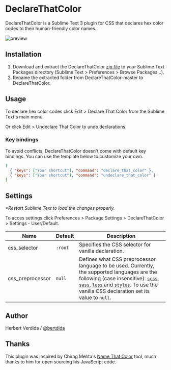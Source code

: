 # DeclareThatColor

DeclareThatColor is a Sublime Text 3 plugin for CSS that declares hex color codes to their human-friendly color names.

![preview](https://github.com/bertdida/DeclareThatColor/blob/master/img/preview.gif?raw=true)

## Installation

1. Download and extract the DeclareThatColor [zip file](https://github.com/bertdida/DeclareThatColor/archive/master.zip) to your Sublime Text Packages directory (Sublime Text > Preferences > Browse Packages...).
2. Rename the extracted folder from DeclareThatColor-master to DeclareThatColor.

## Usage

To declare hex color codes click Edit > Declare That Color from the Sublime Text's main menu.

Or click Edit > Undeclare That Color to undo declarations.

### Key bindings

To avoid conflicts, DeclareThatColor doesn't come with default key bindings. You can use the template below to customize your own.

```json
[
  { "keys": ["Your shortcut"], "command": "declare_that_color" },
  { "keys": ["Your shortcut"], "command": "undeclare_that_color" }
]
```

## Settings

_\*Restart Sublime Text to load the changes properly._

To acces settings click Preferences > Package Settings > DeclareThatColor > Settings - User/Default.

| Name             | Default | Description                                                                                                                                                                                                                                                                                                                        |
| ---------------- | ------- | ---------------------------------------------------------------------------------------------------------------------------------------------------------------------------------------------------------------------------------------------------------------------------------------------------------------------------------- |
| css_selector     | `:root` | Specifies the CSS selector for vanilla declaration.                                                                                                                                                                                                                                                                                |
| css_preprocessor | `null`  | Defines what CSS preprocessor language to be used. Currently, the supported languages are the following (case insensitive): [`scss`](https://sass-lang.com/), [`sass`](https://sass-lang.com/), [`less`](http://lesscss.org/) and [`stylus`](http://stylus-lang.com/). To use the vanilla CSS declaration set its value to `null`. |

## Author

Herbert Verdida / [@bertdida](https://twitter.com/bertdida)

## Thanks

This plugin was inspired by Chirag Mehta's [Name That Color](http://chir.ag/projects/name-that-color/) tool, much thanks to him for open sourcing his JavaScript code.
